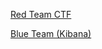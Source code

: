 [Red Team CTF](https://github.com/dsteves28/CyberSecurity-Bootcamp/tree/main/20.%20Red%20vs%20Blue/1.%20Red)

[Blue Team (Kibana)](https://github.com/dsteves28/CyberSecurity-Bootcamp/tree/main/20.%20Red%20vs%20Blue/2.%20Blue)